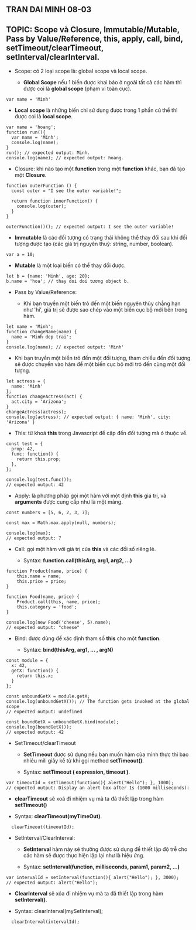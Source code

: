 ## TRAN DAI MINH 08-03

## TOPIC: Scope và Closure, Immutable/Mutable, Pass by Value/Reference, this, apply, call, bind, setTimeout/clearTimeout, setInterval/clearInterval.

- Scope: có 2 loại scope là: global scope và local scope.

  - **Global Scope** nếu 1 biến được khai báo ở ngoài tất cả các hàm thì được coi là **global scope** (phạm vi toàn cục).

```
var name = 'Minh'
```

- **Local scope** là những biến chỉ sử dụng được trong 1 phần củ thể thì được coi là **local scope**.

```
var name = 'hoang';
function run(){
  var name = 'Minh';
  console.log(name);
}
run(); // expected output: Minh.
console.log(name); // expected output: hoang.
```

- Closure: khi nào tạo một **function** trong một **function** khác, bạn đã tạo một **Closure**.

```
function outerFunction () {
  const outer = "I see the outer variable!";

  return function innerFunction() {
    console.log(outer);
  }
}

outerFunction()(); // expected output: I see the outer variable!
```

- **Immutable** là các đối tượng có trạng thái không thể thay đổi sau khi đối tượng được tạo (các giá trị nguyên thuỷ: string, number, boolean).

```
var a = 10;
```

- **Mutable** là một loại biến có thể thay đổi được.

```
let b = {name: 'Minh', age: 20};
b.name = 'hoa'; // thay doi doi tương object b.
```

- Pass by Value/Reference:

  - Khi bạn truyền một biến trỏ đến một biến nguyên thủy chẳng hạn như 'hi', giá trị sẽ được sao chép vào một biến cục bộ mới bên trong hàm.

```
let name = 'Minh';
function changeName(name) {
  name = 'Minh dep trai';
}
console.log(name); // expected output: 'Minh'
```

- Khi bạn truyền một biến trỏ đến một đối tượng, tham chiếu đến đối tượng sẽ được chuyển vào hàm để một biến cục bộ mới trỏ đến cùng một đối tượng.

```
let actress = {
  name: 'Minh'
};
function changeActress(act) {
  act.city = 'Arizona';
}
changeActress(actress);
console.log(actress); // expected output: { name: 'Minh', city: 'Arizona' }
```

- This: từ khoá **this** trong Javascript đề cập đến đối tượng mà ó thuộc về.

```
const test = {
  prop: 42,
  func: function() {
    return this.prop;
  },
};

console.log(test.func());
// expected output: 42
```

- Apply: là phương pháp gọi một hàm với một định **this** giá trị, và **arguments** được cung cấp như là một mảng.

```
const numbers = [5, 6, 2, 3, 7];

const max = Math.max.apply(null, numbers);

console.log(max);
// expected output: 7
```

- Call: gọi một hàm với giá trị của **this** và các đối số riêng lẻ.

  - Syntax: **function.call(thisArg, arg1, arg2, ...)**

```
function Product(name, price) {
    this.name = name;
    this.price = price;
}

function Food(name, price) {
    Product.call(this, name, price);
    this.category = 'food';
}

console.log(new Food('cheese', 5).name);
// expected output: "cheese"
```

- Bind: được dùng để xác định tham số **this** cho một **function**.

  - Syntax: **bind(thisArg, arg1, ... , argN)**

```
const module = {
  x: 42,
  getX: function() {
    return this.x;
  }
};

const unboundGetX = module.getX;
console.log(unboundGetX()); // The function gets invoked at the global scope
// expected output: undefined

const boundGetX = unboundGetX.bind(module);
console.log(boundGetX());
// expected output: 42
```

- SetTimeout/clearTimeout

  - **SetTimeout** được sử dụng nếu bạn muốn hàm của mình thực thi bao nhiêu mili giây kể từ khi gọi method **setTimeout()**.

  - Syntax: **setTimeout ( expression, timeout )**.

```
var timeoutId = setTimeout(function(){ alert("Hello"); }, 1000);
// expected output: Display an alert box after 1s (1000 milliseconds):
```

- **clearTimeout** sẽ xoá đi nhiệm vụ mà ta đã thiết lập trong hàm **setTimeout()**

- Syntax: **clearTimeout(myTimeOut)**.

```
  clearTimeout(timeoutId);
```

- SetInterval/ClearInterval:

  - **SetInterval** hàm này sẽ thường được sử dụng để thiết lập độ trễ cho các hàm sẽ được thực hiện lặp lại như là hiệu ứng.

  - Syntax: **setInterval(function, milliseconds, param1, param2, ...)**

```
var intervalId = setInterval(function(){ alert("Hello"); }, 3000);
// expected output: alert("Hello");
```

- **ClearInterval** sẽ xóa đi nhiệm vụ mà ta đã thiết lập trong hàm **setInterval()**.

- Syntax: clearInterval(mySetInterval);

```
  clearInterval(intervalId);
```
